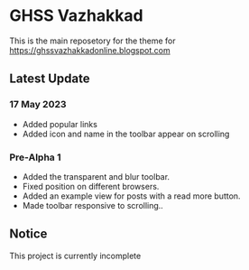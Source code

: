 # GHSS Vazhakkad
This is the main reposetory for the theme for https://ghssvazhakkadonline.blogspot.com

## Latest Update

### 17 May 2023

* Added popular links
* Added icon and name in the toolbar appear on scrolling

### Pre-Alpha 1

* Added the transparent and blur toolbar.
* Fixed position on different browsers.
* Added an example view for posts with a read more button.
* Made toolbar responsive to scrolling..

## Notice

This project is currently incomplete
